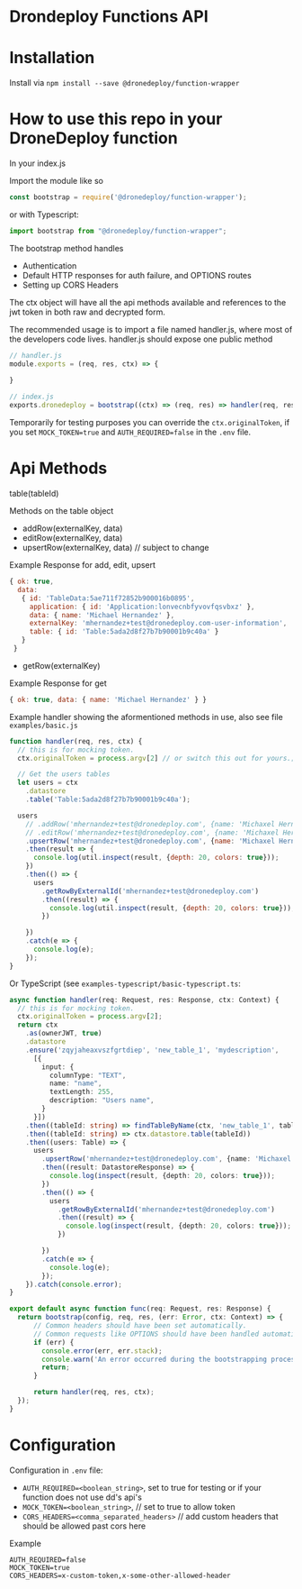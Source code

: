 Drondeploy Functions API
========================

Installation
============

Install via
`npm install --save @dronedeploy/function-wrapper`


How to use this repo in your DroneDeploy function
==========

In your index.js

Import the module like so

```javascript
const bootstrap = require('@dronedeploy/function-wrapper');
```

or with Typescript:

```typescript
import bootstrap from "@dronedeploy/function-wrapper";
```

The bootstrap method handles
- Authentication
- Default HTTP responses for auth failure, and OPTIONS routes
- Setting up CORS Headers

The ctx object will have all the api methods available
and references to the jwt token in both raw and decrypted form.

The recommended usage is to import a file named handler.js, where most of the developers code lives. handler.js should expose one public method

```javascript
// handler.js
module.exports = (req, res, ctx) => {
   
}
```

```javascript
// index.js
exports.dronedeploy = bootstrap((ctx) => (req, res) => handler(req, res, ctx));
```

Temporarily for testing purposes you can override the `ctx.originalToken`, if you set `MOCK_TOKEN=true` and `AUTH_REQUIRED=false` in the `.env` file.

Api Methods
================

table(tableId)

Methods on the table object

- addRow(externalKey, data)
- editRow(externalKey, data)
- upsertRow(externalKey, data) // subject to change

Example Response for add, edit, upsert

```javascript
{ ok: true,
  data:
   { id: 'TableData:5ae711f72852b900016b0895',
     application: { id: 'Application:lonvecnbfyvovfqsvbxz' },
     data: { name: 'Michael Hernandez' },
     externalKey: 'mhernandez+test@dronedeploy.com-user-information',
     table: { id: 'Table:5ada2d8f27b7b90001b9c40a' }
   }
 }
```
- getRow(externalKey)

Example Response for get

```javascript
{ ok: true, data: { name: 'Michael Hernandez' } }
```

Example handler showing the aformentioned methods in use, also see file `examples/basic.js`

```javascript
function handler(req, res, ctx) {
  // this is for mocking token.
  ctx.originalToken = process.argv[2] // or switch this out for yours.;

  // Get the users tables
  let users = ctx
    .datastore
    .table('Table:5ada2d8f27b7b90001b9c40a');

  users
    // .addRow('mhernandez+test@dronedeploy.com', {name: 'Michaxel Hernandez'})
    // .editRow('mhernandez+test@dronedeploy.com', {name: 'Michaxel Hernandez'})
    .upsertRow('mhernandez+test@dronedeploy.com', {name: 'Michaxel Hernandez'})
    .then(result => {
      console.log(util.inspect(result, {depth: 20, colors: true}));
    })
    .then(() => {
      users
        .getRowByExternalId('mhernandez+test@dronedeploy.com')
        .then((result) => {
          console.log(util.inspect(result, {depth: 20, colors: true}));
        })

    })
    .catch(e => {
      console.log(e);
    });
}
```

Or TypeScript (see `examples-typescript/basic-typescript.ts`:

```typescript
async function handler(req: Request, res: Response, ctx: Context) {
  // this is for mocking token.
  ctx.originalToken = process.argv[2];
  return ctx
    .as(ownerJWT, true)
    .datastore
    .ensure('zqyjaheaxvszfgrtdiep', 'new_table_1', 'mydescription',
      [{
        input: {
          columnType: "TEXT",
          name: "name",
          textLength: 255,
          description: "Users name",
        }
      }])
    .then((tableId: string) => findTableByName(ctx, 'new_table_1', tableId))
    .then((tableId: string) => ctx.datastore.table(tableId))
    .then((users: Table) => {
      users
        .upsertRow('mhernandez+test@dronedeploy.com', {name: 'Michaxel Hernandez'})
        .then((result: DatastoreResponse) => {
          console.log(inspect(result, {depth: 20, colors: true}));
        })
        .then(() => {
          users
            .getRowByExternalId('mhernandez+test@dronedeploy.com')
            .then((result) => {
              console.log(inspect(result, {depth: 20, colors: true}));
            })

        })
        .catch(e => {
          console.log(e);
        });
    }).catch(console.error);
}

export default async function func(req: Request, res: Response) {
  return bootstrap(config, req, res, (err: Error, ctx: Context) => {
      // Common headers should have been set automatically.
      // Common requests like OPTIONS should have been handled automatically.
      if (err) {
        console.error(err, err.stack);
        console.warn('An error occurred during the bootstrapping process. A default response has been sent and code paths have been stopped.');
        return;
      }

      return handler(req, res, ctx);
  });
}
```

Configuration
================
Configuration in `.env` file:
- `AUTH_REQUIRED=<boolean_string>`, set to true for testing or if your function does not use dd's api's
- `MOCK_TOKEN=<boolean_string>`, // set to true to allow token
- `CORS_HEADERS=<comma_separated_headers>` // add custom headers that should be allowed past cors here

Example
```
AUTH_REQUIRED=false
MOCK_TOKEN=true
CORS_HEADERS=x-custom-token,x-some-other-allowed-header
```
